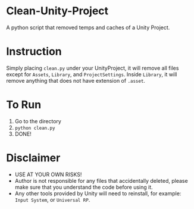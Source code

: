 # Clean-Unity-Project
A python script that removed temps and caches of a Unity Project.

# Instruction
Simply placing `clean.py` under your UnityProject, it will remove all files except for `Assets`, `Library`, and `ProjectSettings`. 
Inside `Library`, it will remove anything that does not have extension of `.asset`.

# To Run
1. Go to the directory
2. `python clean.py`
3. DONE!

# Disclaimer
- USE AT YOUR OWN RISKS!
- Author is not responsible for any files that accidentally deleted, please make sure that you understand the code before using it. 
- Any other tools provided by Unity will need to reinstall, for example: `Input System`, or `Universal RP`.

